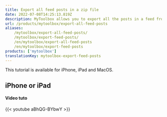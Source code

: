 ```yaml
---
title: Export all feed posts in a zip file
date: 2022-07-08T14:25:13.819Z
description: MyToolbox allows you to export all the posts in a feed from the application in a zip file.
url: /products/mytoolbox/export-all-feed-posts
aliases:
    /mytoolbox/export-all-feed-posts/
    /mytoolbox/export-feed-posts/
    /en/mytoolbox/export-all-feed-posts
    /en/mytoolbox/export-feed-posts
products: ['mytoolbox']
translationKey: mytoolbox-export-feed-posts
---
```


This tutorial is available for iPhone, iPad and MacOS.

## iPhone or iPad

#### Video tuto

{{< youtube aBhQG-BYbwY >}}
